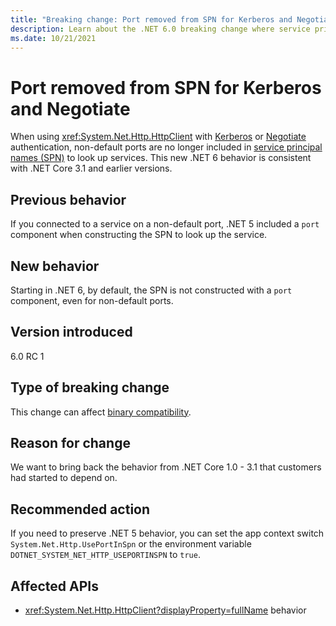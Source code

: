```yaml
---
title: "Breaking change: Port removed from SPN for Kerberos and Negotiate"
description: Learn about the .NET 6.0 breaking change where service principal names don't include a port component for Kerberos and Negotiate authentication.
ms.date: 10/21/2021
---
```

# Port removed from SPN for Kerberos and Negotiate

When using <xref:System.Net.Http.HttpClient> with [Kerberos](/windows/win32/secauthn/microsoft-kerberos) or [Negotiate](/windows/win32/secauthn/microsoft-negotiate) authentication, non-default ports are no longer included in [service principal names (SPN)](/windows/win32/ad/service-principal-names) to look up services. This new .NET 6 behavior is consistent with .NET Core 3.1 and earlier versions.

## Previous behavior

If you connected to a service on a non-default port, .NET 5 included a `port` component when constructing the SPN to look up the service.

## New behavior

Starting in .NET 6, by default, the SPN is not constructed with a `port` component, even for non-default ports.

## Version introduced

6.0 RC 1

## Type of breaking change

This change can affect [binary compatibility](../../categories.md#binary-compatibility).

## Reason for change

We want to bring back the behavior from .NET Core 1.0 - 3.1 that customers had started to depend on.

## Recommended action

If you need to preserve .NET 5 behavior, you can set the app context switch `System.Net.Http.UsePortInSpn` or the environment variable `DOTNET_SYSTEM_NET_HTTP_USEPORTINSPN` to `true`.

## Affected APIs

- <xref:System.Net.Http.HttpClient?displayProperty=fullName> behavior

